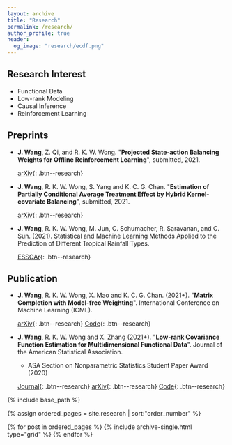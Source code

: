 ```yaml
---
layout: archive
title: "Research"
permalink: /research/
author_profile: true
header:
  og_image: "research/ecdf.png"
---
```


<!---
My research falls into two main areas: understanding patterns of rebel behavior before, during, and after civil conflict, and developing new tools to improve the study of peace and conflict. One strand of research explores how the territories that ethnic groups inhabit shape rebel group formation and condition their relationship with the state. This interest in rebel behavior also informs projects on the evolution of government repression and rebel killings of civilians over the course of a conflict.

My other main research agenda uses advanced methods to allow us to ask new questions in the study of peace and conflict. One project uses Bayesian item response theory to measure the strength of peace agreements as a latent variable and free researchers from post-treatment bias caused by using the duration of agreements as a proxy for their strength. In another project, I use visual imagery contained in Salafi jihadist propaganda videos to detect similiarties in videos produced by different groups, allowing researchers to estimate collaboration networks within a broader clandestine movement. Other work uses over two billion observations of international trade data to develop new measures of economic interdependence and methods to detect disruptions of regular economic exchange between states.
-->

<!--
Overview
===
My current research falls into two main areas. 

First, I develop new methodologies and theories for statistical problems with functional data structure, especially when the data is sparsely observed and  multi-dimensional. Second, I explore robust estimators with data involving unknow missing structures,  such as causal inference, matrix completion, and reinforcement learning. 
-->

## Research Interest

- Functional Data
- Low-rank Modeling
- Causal Inference
- Reinforcement Learning


## Preprints

- **J. Wang**, Z. Qi, and R. K. W. Wong.  "**Projected State-action Balancing Weights for Offline Reinforcement Learning**", submitted, 2021.

  [arXiv](https://arxiv.org/abs/2109.04640){: .btn--research} 


- **J. Wang**, R. K. W. Wong, S. Yang and K. C. G. Chan.  "**Estimation of Partially Conditional Average Treatment Effect by Hybrid Kernel-covariate Balancing**", submitted, 2021.

  [arXiv](https://arxiv.org/abs/2103.03437){: .btn--research} 
  
  
- **J. Wang**,  R. K. W. Wong, M. Jun, C. Schumacher, R. Saravanan, and C. Sun. (2021). 
		Statistical and Machine Learning Methods Applied to the Prediction of Different Tropical Rainfall Types.
		
  [ESSOAr](https://www.essoar.org/doi/abs/10.1002/essoar.10507122.1){: .btn--research} 




## Publication


- **J. Wang**, R. K. W. Wong, X. Mao and K. C. G. Chan. (2021+). "**Matrix Completion with Model-free Weighting**". International Conference on Machine Learning (ICML).

  [arXiv](https://arxiv.org/abs/2106.05850){: .btn--research}  [Code](https://github.com/jiayiwang1017/MC-weighting-code){: .btn--research}


- **J. Wang**, R. K. W. Wong and X. Zhang (2021+). "**Low-rank Covariance Function Estimation for Multidimensional Functional Data**". Journal of the American Statistical Association.
  - ASA Section on Nonparametric Statistics Student Paper Award (2020)

  [Journal](https://www.tandfonline.com/doi/full/10.1080/01621459.2020.1820344){: .btn--research} [arXiv](https://arxiv.org/abs/2008.12919){: .btn--research}  [Code](https://github.com/jiayiwang1017/mfdacov-code){: .btn--research}






<nbsp>

{% include base_path %}

{% assign ordered_pages = site.research | sort:"order_number" %}

{% for post in ordered_pages %}
  {% include archive-single.html type="grid" %}
{% endfor %}

